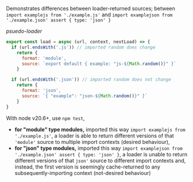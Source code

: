 Demonstrates differences between loader-returned sources; between `import examplejs from './example.js'` and `import examplejson from './example.json' assert { type: 'json' }`


_psuedo-loader_
```javascript
export const load = async (url, context, nextLoad) => {
  if (url.endsWith('.js')) // imported random does change
    return {
      format: 'module',
      source: `export default { example: "js-${Math.random()}" }`
    }

  if (url.endsWith('.json')) // imported random does not change
    return {
      format: 'json',
      source: `{ "example": "json-${Math.random()}" }`
    }
}
```

With node v20.6+, use `npm test`,
 * **for "module" type modules,** imported this way `import examplejs from './example.js'`, a loader is able to return different versions of that `'module'` source to multiple import contexts (desired behaviour),
 * **for "json" type modules,** imported this way `import examplejson from './example.json' assert { type: 'json' }`, a loader is unable to return different versions of that `json'` source to different import contexts and, instead, the first version is seemingly cache-returned to any subsequently-importing context (not-desired behaviour)
